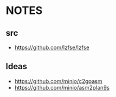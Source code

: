 # NOTES

## src

- https://github.com/lzfse/lzfse

## Ideas

- https://github.com/minio/c2goasm
- https://github.com/minio/asm2plan9s
